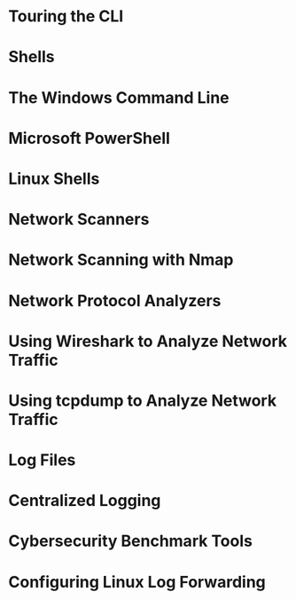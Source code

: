 
# Touring the CLI

# Shells

# The Windows Command Line

# Microsoft PowerShell

# Linux Shells

# Network Scanners

# Network Scanning with Nmap

# Network Protocol Analyzers

# Using Wireshark to Analyze Network Traffic 

# Using tcpdump to Analyze Network Traffic

# Log Files

# Centralized Logging

# Cybersecurity Benchmark Tools

# Configuring Linux Log Forwarding
